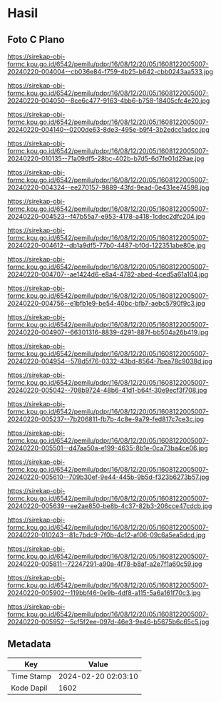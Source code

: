 # Hasil

## Foto C Plano

https://sirekap-obj-formc.kpu.go.id/6542/pemilu/pdpr/16/08/12/20/05/1608122005007-20240220-004004--cb036e84-f759-4b25-b642-cbb0243aa533.jpg

https://sirekap-obj-formc.kpu.go.id/6542/pemilu/pdpr/16/08/12/20/05/1608122005007-20240220-004050--8ce6c477-9163-4bb6-b758-18405cfc4e20.jpg

https://sirekap-obj-formc.kpu.go.id/6542/pemilu/pdpr/16/08/12/20/05/1608122005007-20240220-004140--0200de63-8de3-495e-b9f4-3b2edcc1adcc.jpg

https://sirekap-obj-formc.kpu.go.id/6542/pemilu/pdpr/16/08/12/20/05/1608122005007-20240220-010135--71a09df5-28bc-402b-b7d5-6d7fe01d29ae.jpg

https://sirekap-obj-formc.kpu.go.id/6542/pemilu/pdpr/16/08/12/20/05/1608122005007-20240220-004324--ee270157-9889-43fd-9ead-0e431ee74598.jpg

https://sirekap-obj-formc.kpu.go.id/6542/pemilu/pdpr/16/08/12/20/05/1608122005007-20240220-004523--f47b55a7-e953-4178-a418-1cdec2dfc204.jpg

https://sirekap-obj-formc.kpu.go.id/6542/pemilu/pdpr/16/08/12/20/05/1608122005007-20240220-004612--db1a9df5-77b0-4487-bf0d-122351abe80e.jpg

https://sirekap-obj-formc.kpu.go.id/6542/pemilu/pdpr/16/08/12/20/05/1608122005007-20240220-004707--ae1424d6-e8a4-4782-abed-4ced5a61a104.jpg

https://sirekap-obj-formc.kpu.go.id/6542/pemilu/pdpr/16/08/12/20/05/1608122005007-20240220-004756--e1bfb1e9-be54-40bc-bfb7-aebc5790f9c3.jpg

https://sirekap-obj-formc.kpu.go.id/6542/pemilu/pdpr/16/08/12/20/05/1608122005007-20240220-004907--66301316-8839-4291-887f-bb504a26b419.jpg

https://sirekap-obj-formc.kpu.go.id/6542/pemilu/pdpr/16/08/12/20/05/1608122005007-20240220-004954--578d5f76-0332-43bd-8564-7bea78c9038d.jpg

https://sirekap-obj-formc.kpu.go.id/6542/pemilu/pdpr/16/08/12/20/05/1608122005007-20240220-005042--708b9724-48b6-41d1-b64f-30e9ecf3f708.jpg

https://sirekap-obj-formc.kpu.go.id/6542/pemilu/pdpr/16/08/12/20/05/1608122005007-20240220-005237--7b206811-fb7b-4c8e-9a79-fed817c7ce3c.jpg

https://sirekap-obj-formc.kpu.go.id/6542/pemilu/pdpr/16/08/12/20/05/1608122005007-20240220-005501--d47aa50a-e199-4635-8b1e-0ca73ba4ce06.jpg

https://sirekap-obj-formc.kpu.go.id/6542/pemilu/pdpr/16/08/12/20/05/1608122005007-20240220-005610--709b30ef-9e44-445b-9b5d-f323b6273b57.jpg

https://sirekap-obj-formc.kpu.go.id/6542/pemilu/pdpr/16/08/12/20/05/1608122005007-20240220-005639--ee2ae850-be8b-4c37-82b3-206cce47cdcb.jpg

https://sirekap-obj-formc.kpu.go.id/6542/pemilu/pdpr/16/08/12/20/05/1608122005007-20240220-010243--81c7bdc9-7f0b-4c12-af06-09c6a5ea5dcd.jpg

https://sirekap-obj-formc.kpu.go.id/6542/pemilu/pdpr/16/08/12/20/05/1608122005007-20240220-005811--72247291-a90a-4f78-b8af-a2e7f1a60c59.jpg

https://sirekap-obj-formc.kpu.go.id/6542/pemilu/pdpr/16/08/12/20/05/1608122005007-20240220-005902--119bbf46-0e9b-4df8-a115-5a6a161f70c3.jpg

https://sirekap-obj-formc.kpu.go.id/6542/pemilu/pdpr/16/08/12/20/05/1608122005007-20240220-005952--5cf5f2ee-097d-46e3-9e46-b5675b6c65c5.jpg


## Metadata

| Key        | Value               |
| ---------- | ------------------- |
| Time Stamp | 2024-02-20 02:03:10 |
| Kode Dapil | 1602                |



